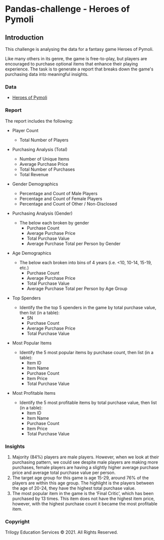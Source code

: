# Pandas-challenge - Heroes of Pymoli

## Introduction

This challenge is analysing the data for a fantasy game Heroes of Pymoli.

Like many others in its genre, the game is free-to-play, but players are encouraged to purchase optional items that enhance their playing experience. The task is to generate a report that breaks down the game's purchasing data into meaningful insights.

### Data
* [Heroes of Pymoli](HeroesOfPymoli/04_Pandas_purchase_data.csv)

### Report
The report includes the following:
* Player Count
    * Total Number of Players

* Purchasing Analysis (Total)
    * Number of Unique Items
    * Average Purchase Price
    * Total Number of Purchases
    * Total Revenue

* Gender Demographics
    * Percentage and Count of Male Players
    * Percentage and Count of Female Players
    * Percentage and Count of Other / Non-Disclosed

* Purchasing Analysis (Gender)
    * The below each broken by gender
      * Purchase Count
      * Average Purchase Price
      * Total Purchase Value
      * Average Purchase Total per Person by Gender

* Age Demographics
    * The below each broken into bins of 4 years (i.e. &lt;10, 10-14, 15-19, etc.)
      * Purchase Count
      * Average Purchase Price
      * Total Purchase Value
      * Average Purchase Total per Person by Age Group

* Top Spenders
    * Identify the the top 5 spenders in the game by total purchase value, then list (in a table):
      * SN
      * Purchase Count
      * Average Purchase Price
      * Total Purchase Value

* Most Popular Items
    * Identify the 5 most popular items by purchase count, then list (in a table):
      * Item ID
      * Item Name
      * Purchase Count
      * Item Price
      * Total Purchase Value

* Most Profitable Items
    * Identify the 5 most profitable items by total purchase value, then list (in a table):
      * Item ID
      * Item Name
      * Purchase Count
      * Item Price
      * Total Purchase Value

### Insights
1.    Majority (84%) players are male players. However, when we look at their purchasing pattern, we could see despite male players are making more purchases, female players are having a slightly higher average purchase price and average total purchase value per person.
2.    The target age group for this game is age 15-29, around 76% of the players are within this age group. The highlight is the players between the age of 20-24, they have the highest total purchase value. 
3.    The most popular item in the game is the ‘Final Critic’, which has been purchased by 13 times. This item does not have the highest item price, however, with the highest purchase count it became the most profitable item.


### Copyright

Trilogy Education Services © 2021. All Rights Reserved.
